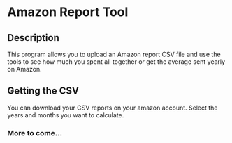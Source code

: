# Amazon Report Tool

## Description
This program allows you to upload an Amazon report CSV file and use the tools to see how much you
spent all together or get the average sent yearly on Amazon.

## Getting the CSV
You can download your CSV reports on your amazon account. Select the years and 
months you want to calculate.

### More to come...
